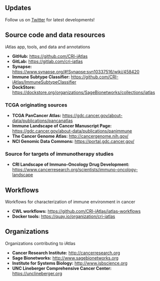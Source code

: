 ## Updates

Follow us on [Twitter](https://twitter.com/iatlas_cri) for latest developments!

## Source code and data resources
iAtlas app, tools, and data and annotations

+ **GitHub:** https://github.com/CRI-iAtlas
+ **GitLab:** https://gitlab.com/cri-iatlas
+ **Synapse:** https://www.synapse.org/#!Synapse:syn10337516/wiki/458420
+ **Immune Subtype Classifier:** https://github.com/CRI-iAtlas/ImmuneSubtypeClassifier
+ **DockStore:** https://dockstore.org/organizations/SageBionetworks/collections/iatlas

### TCGA originating sources

+ **TCGA PanCancer Atlas:** https://gdc.cancer.gov/about-data/publications/pancanatlas
+ **Immune Landscape of Cancer Manuscript Page:** https://gdc.cancer.gov/about-data/publications/panimmune
+ **The Cancer Genome Atlas:** http://cancergenome.nih.gov/
+ **NCI Genomic Data Commons:** https://portal.gdc.cancer.gov/

### Source for targets of immunotherapy studies

+ **CRI Landscape of Immuno-Oncology Drug Development:** https://www.cancerresearch.org/scientists/immuno-oncology-landscape


## Workflows
Workflows for characterization of immune environment in cancer

+ **CWL workflows:** https://github.com/CRI-iAtlas/iatlas-workflows
+ **Docker tools:** https://quay.io/organization/cri-iatlas

## Organizations
Organizations contributing to iAtlas

+ **Cancer Research Institute:** http://cancerresearch.org
+ **Sage Bionetworks:** http://www.sagebionetworks.org
+ **Institute for Systems Biology:** http://www.isbscience.org
+ **UNC Lineberger Comprehensive Cancer Center:** https://unclineberger.org
